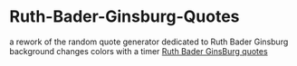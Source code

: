 # Ruth-Bader-Ginsburg-Quotes
a rework of the random quote generator dedicated to Ruth Bader Ginsburg background changes colors with a timer 
 [Ruth Bader GinsBurg quotes](https://raw.githack.com/JelenaMF/Ruth-Bader-Ginsburg-Quotes/main/index.html)
